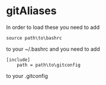 # gitAliases

In order to load these you need to add
```
source path\to\bashrc
```
to your ~/.bashrc and you need to add
```
[include]
    path = path\to\gitconfig
```
to your .gitconfig
